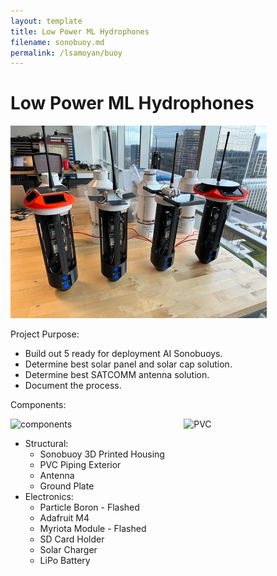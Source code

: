 ```yaml
---
layout: template
title: Low Power ML Hydrophones
filename: sonobuoy.md
permalink: /lsamoyan/buoy
---
```


# Low Power ML Hydrophones

<img src="img/sonobuoys.jpg" alt="Sonobuoys" style="width: 45%: 5px;" />

Project Purpose:

- Build out 5 ready for deployment AI Sonobuoys.
- Determine best solar panel and solar cap solution.
- Determine best SATCOMM antenna solution.
- Document the process.

Components:

<div style="display: flex; justify-content: space-between;">
  <img src="img/hydrophone_comp.jpg" alt="components" style="width: 45%; margin-right: 5px;" />
  <img src="img/hydrophone_pvc.jpg" alt="PVC" style="width: 45%; margin-left: 5px;" />
</div>

- Structural:
    - Sonobuoy 3D Printed Housing
    - PVC Piping Exterior
    - Antenna
    - Ground Plate
- Electronics:
    - Particle Boron - Flashed
    - Adafruit M4
    - Myriota Module - Flashed
    - SD Card Holder
    - Solar Charger
    - LiPo Battery


